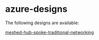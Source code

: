 # azure-designs

The following designs are available:
 
[meshed-hub-spoke-traditional-networking](./meshed-hub-spoke-traditional-networking)
